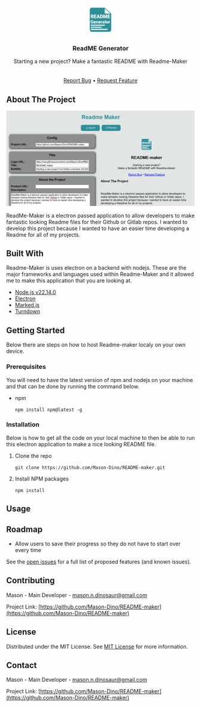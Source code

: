 
<br/>
<div align="center">
<a href="https://github.com/Mason-Dino/README-maker">
<img src="https://raw.githubusercontent.com/Mason-Dino/README-maker/refs/heads/main/src/icon/icon.png" alt="Logo" width="80" height="80">
</a>
<h3 align="center">ReadME Generator</h3>
<p align="center">
Starting a new project?
Make a fantastic README with Readme-Maker
<br/>
<br/>
<br/>
<a href="https://github.com/Mason-Dino/README-maker/issues/new?labels=bug&template=bug-report---.md">Report Bug</a> •
<a href="https://github.com/Mason-Dino/README-maker/issues/new?labels=enhancement&template=feature-request---.md">Request Feature</a>
</p>
</div>

## About The Project

![](https://github.com/Mason-Dino/README-maker/blob/main/screenshots/product-1.png?raw=true)

ReadMe-Maker is a electron passed application to allow developers to make fantastic looking Readme files for their Github or Gitlab repos. I wanted to develop this project because I wanted to have an easier time developing a Readme for all of my projects.

## Built With

Readme-Maker is uses electron on a backend with nodejs. These are the major frameworks and languages used within Readme-Maker and it allowed me to make this application that you are looking at.

*   [Node.js v22.14.0](https://nodejs.org/en)
*   [Electron](https://www.electronforge.io/)
*   [Marked.js](https://marked.js.org/)
*   [Turndown](https://github.com/mixmark-io/turndown)

## Getting Started

Below there are steps on how to host Readme-maker localy on your own device.

### Prerequisites

You will need to have the latest version of npm and nodejs on your machine and that can be done by running the command below.

*   npm
    
        npm install npm@latest -g
        
    

### Installation

Below is how to get all the code on your local machine to then be able to run this electron application to make a nice looking README file.

1.  Clone the repo
    
        git clone https://github.com/Mason-Dino/README-maker.git
        
    
2.  Install NPM packages
    
        npm install
        
    

## Usage

## Roadmap

*   Allow users to save their progress so they do not have to start over every time

See the [open issues](https://github.com/Mason-Dino/README-maker/issues) for a full list of proposed features (and known issues).

## Contributing

Mason - Main Developer - [mason.n.dinosaur@gmail.com](mailto:mason.n.dinosaur@gmail.com)

Project Link: [https://github.com/Mason-Dino/README-maker](https://github.com/Mason-Dino/README-maker)

## License

Distributed under the MIT License. See [MIT License](https://opensource.org/licenses/MIT) for more information.

## Contact

Mason - Main Developer - mason.n.dinosaur@gmail.com

Project Link: [https://github.com/Mason-Dino/README-maker](https://github.com/Mason-Dino/README-maker)                        
                    